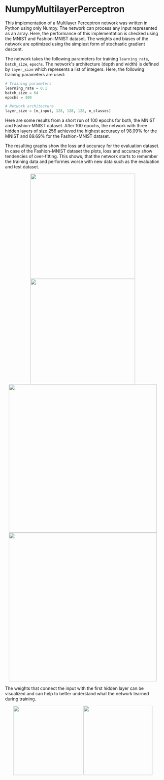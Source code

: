 # NumpyMultilayerPerceptron

This implementation of a Multilayer Perceptron network was written in Python using only Numpy. The network can process any input represented as an array. Here, the performance of this implementation is checked using the MNIST and Fashion-MNIST dataset. The weights and biases of the network are optimized using the simplest form of stochastic gradient descent.

The network takes the following parameters for training `learning_rate`, `batch_size`, `epochs`. The network's architecture (depth and width) is defined by `layer_size` which represents a list of integers. Here, the following training parameters are used:

```python
# Training parameters
learning_rate = 0.1
batch_size = 64
epochs = 100

# Network architecture
layer_size = [n_input, 128, 128, 128, n_classes]
````
Here are some results from a short run of 100 epochs for both, the MNIST and Fashion-MNIST dataset. After 100 epochs, the network with three hidden layers of size 256 achieved the highest accuracy of 98.09% for the MNIST and 89.69% for the Fashion-MNIST dataset.

The resulting graphs show the loss and accuracy for the evaluation dataset. In case of the Fashion-MNIST dataset the plots, loss and accuracy show tendencies of over-fitting. This shows, that the network starts to remember the training data and performes worse with new data such as the evaluation and test dataset.

<div align="center">
<img src="https://github.com/KaiFabi/NumpyMultilayerPerceptron/blob/master/mnist_eval_loss.png" height="340">
<img src="https://github.com/KaiFabi/NumpyMultilayerPerceptron/blob/master/mnist_eval_accuracy.png" height="340">
</div>

<div align="center">
<img src="https://github.com/KaiFabi/NumpyMultilayerPerceptron/blob/master/fmnist_eval_loss.png" height="480">
<img src="https://github.com/KaiFabi/NumpyMultilayerPerceptron/blob/master/fmnist_eval_accuracy.png" height="480">
</div>

The weights that connect the input with the first hidden layer can be visualized and can help to better understand what the network learned during training.

<div align="center">
<img src="https://github.com/KaiFabi/NumpyMultilayerPerceptron/blob/master/mnist_weights.png" height="224" width="224">
<img src="https://github.com/KaiFabi/NumpyMultilayerPerceptron/blob/master/fashion_mnist_weights.png" height="224" width="224">
</div>
